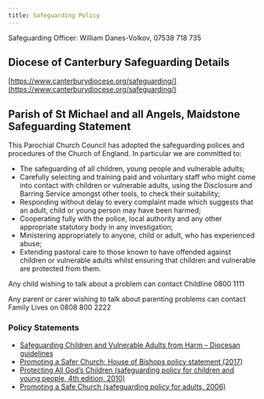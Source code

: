 ```yaml
---
title: Safeguarding Policy
---
```


Safeguarding Officer: William Danes-Volkov, 07538 718 735

Diocese of Canterbury Safeguarding Details
------------------------------------------

[https://www.canterburydiocese.org/safeguarding/](https://www.canterburydiocese.org/safeguarding/)

Parish of St Michael and all Angels, Maidstone Safeguarding Statement
---------------------------------------------------------------------

This Parochial Church Council has adopted the safeguarding polices and procedures of the Church of England. In particular we are committed to:

*   The safeguarding of all children, young people and vulnerable adults;
*   Carefully selecting and training paid and voluntary staff who might come into contact with children or vulnerable adults, using the Disclosure and Barring Service amongst other tools, to check their suitability;
*   Responding without delay to every complaint made which suggests that an adult, child or young person may have been harmed;
*   Cooperating fully with the police, local authority and any other appropriate statutory body in any investigation;
*   Ministering appropriately to anyone, child or adult, who has experienced abuse;
*   Extending pastoral care to those known to have offended against children or vulnerable adults whilst ensuring that children and vulnerable are protected from them.

Any child wishing to talk about a problem can contact Childline 0800 1111

Any parent or carer wishing to talk about parenting problems can contact Family Lives on 0808 800 2222

### Policy Statements

*   [Safeguarding Children and Vulnerable Adults from Harm – Diocesan guidelines](https://www.canterburydiocese.org/media/forms/safeguarding/diocesanguidelines.pdf)
*   [Promoting a Safer Church; House of Bishops policy statement (2017)](https://www.churchofengland.org/media/17545)
*   [Protecting All God’s Children (safeguarding policy for children and young people, 4th edition, 2010)](https://www.churchofengland.org/sites/default/files/2017-11/protectingallgodschildren.pdf)
*   [Promoting a Safe Church (safeguarding policy for adults, 2006)](https://www.churchofengland.org/sites/default/files/2017-11/promotingasafechurch.pdf)

